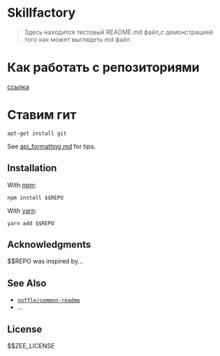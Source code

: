 # Skillfactory

> Здесь находится тестовый README.md файл,с демонстрацией того как может выглядеть md файл







# Как работать с репозиториями

[ссылка](https://about.gitlab.com/images/press/git-cheat-sheet.pdf)








# Ставим гит
```
apt-get install git
```

See [api_formatting.md](api_formatting.md) for tips.

## Installation

With [npm](https://npmjs.org/):

```shell
npm install $$REPO
```

With [yarn](https://yarnpkg.com/en/):

```shell
yarn add $$REPO
```

## Acknowledgments

$$REPO was inspired by...

## See Also

- [`noffle/common-readme`](https://github.com/noffle/common-readme)
- ...

## License

$$ZEE_LICENSE
